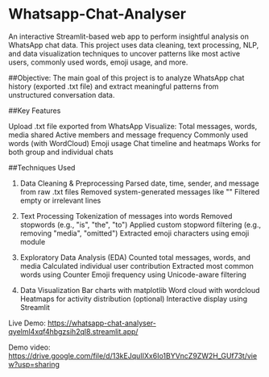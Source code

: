 # Whatsapp-Chat-Analyser

An interactive Streamlit-based web app to perform insightful analysis on WhatsApp chat data. This project uses data cleaning, text processing, NLP, and data visualization techniques to uncover patterns like most active users, commonly used words, emoji usage, and more.

##Objective:
The main goal of this project is to analyze WhatsApp chat history (exported .txt file) and extract meaningful patterns from unstructured conversation data.

##Key Features

Upload .txt file exported from WhatsApp
Visualize:
Total messages, words, media shared
Active members and message frequency
Commonly used words (with WordCloud)
Emoji usage
Chat timeline and heatmaps
Works for both group and individual chats

##Techniques Used


1. Data Cleaning & Preprocessing
Parsed date, time, sender, and message from raw .txt files
Removed system-generated messages like "<Media omitted>"
Filtered empty or irrelevant lines

2. Text Processing
Tokenization of messages into words
Removed stopwords (e.g., "is", "the", "to")
Applied custom stopword filtering (e.g., removing "media", "omitted")
Extracted emoji characters using emoji module

3. Exploratory Data Analysis (EDA)
Counted total messages, words, and media
Calculated individual user contribution
Extracted most common words using Counter
Emoji frequency using Unicode-aware filtering

4. Data Visualization
Bar charts with matplotlib
Word cloud with wordcloud
Heatmaps for activity distribution (optional)
Interactive display using Streamlit


Live Demo:
https://whatsapp-chat-analyser-qyelml4xqf4hbgzsih2ql8.streamlit.app/

Demo video: https://drive.google.com/file/d/13kEJquIIXx6Io1BYVncZ9ZW2H_GUf73t/view?usp=sharing
